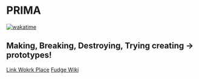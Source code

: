 # PRIMA
[![wakatime](https://wakatime.com/badge/github/ArthurErlich/PRIMA.svg)](https://wakatime.com/badge/github/ArthurErlich/PRIMA)
## Making, Breaking, Destroying, Trying creating -> prototypes!
[Link ](https://arthurerlich.github.io/PRIMA/Card/steckbrief.htm)  [Wokrk Place](https://webuser.hs-furtwangen.de/~del/Prima/index.php) [Fudge Wiki](https://github.com/JirkaDellOro/FUDGE/wiki)

